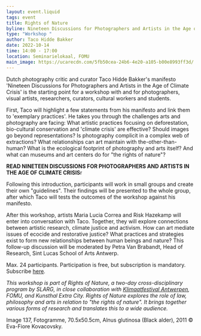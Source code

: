 ```yaml
---
layout: event.liquid
tags: event
title: Rights of Nature
byline: Nineteen Discussions for Photographers and Artists in the Age of Climate Crisis
type: "Workshop "
author: Taco Hidde Bakker
date: 2022-10-14
time: 14:00 - 17:00
location: Seminarielokaal, FOMU
main_image: https://ucarecdn.com/5fb50cea-24b6-4e20-a105-b00e8993ff3d/
---
```

Dutch photography critic and curator Taco Hidde Bakker's manifesto 'Nineteen Discussions for Photographers and Artists in the Age of Climate Crisis' is the starting point for a workshop with and for photographers, visual artists, researchers, curators, cultural workers and students.

First, Taco will highlight a few statements from his manifesto and link them to 'exemplary practices'. He takes you through the challenges arts and photography are facing: What artistic practices focusing on deforestation, bio-cultural conservation and 'climate crisis' are effective? Should images go beyond representations? Is photography complicit in a complex web of extractions? What relationships can art maintain with the-other-than-human? What is the ecological footprint of photography and arts itself? And what can museums and art centers do for "the rights of nature"?

**READ NINETEEN DISCUSSIONS FOR PHOTOGRAPHERS AND ARTISTS IN THE AGE OF CLIMATE CRISIS**r

Following this introduction, participants will work in small groups and create their own "guidelines".  Their findings will be presented to the whole group, after which Taco will tests the outcomes of the workshop against his manifesto.

After this workshop, artists Maria Lucia Correa and Risk Hazekamp will enter into conversation with Taco. Together, they will explore connections between artistic research, climate justice and activism. How can art mediate issues of ecocide and restorative justice? What practices and strategies exist to form new relationships between human beings and nature? This follow-up discussion will be moderated by Petra Van Brabandt, Head of Research, Sint Lucas School of Arts Antwerp.

Max. 24 participants. Participation is free, but subscription is mandatory. Subscribe [here](https://fomu.be/en/calendar/workshop-fotografie-klimaatverandering). 

*This workshop is part of Rights of Nature, a two-day cross-disciplinary program by SLARG, in close collaboration with [Klimaatfestival Antwerpen](https://www.klimaatfestivalantwerpen.be/nl), FOMU, and Kunsthal Extra City. Rights of Nature explores the role of law, philosophy and arts in relation to "the rights of nature". It brings together various forms of research and translates this to a wide audience.*

Image 137, Fotogramme, 70.5x50.5cm, Alnus glutinosa (Black alder), 2011 © Eva-Fiore Kovacovsky.